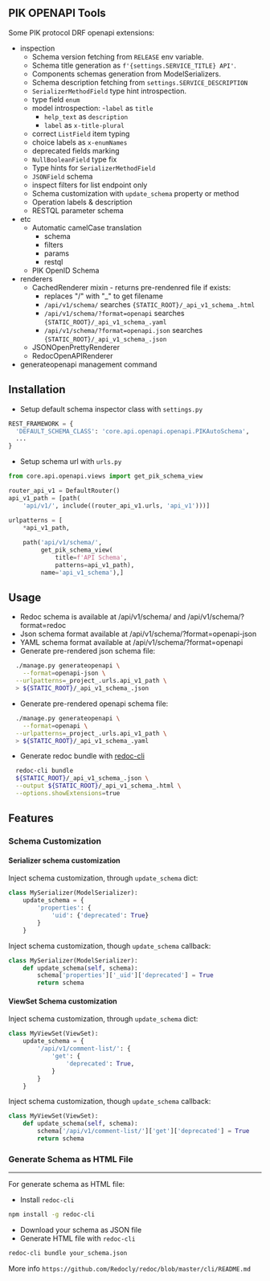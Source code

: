 ## PIK OPENAPI Tools

Some PIK protocol DRF openapi extensions:
  - inspection
    - Schema version fetching from `RELEASE` env variable.
    - Schema title generation as `f'{settings.SERVICE_TITLE} API'`.
    - Components schemas generation from ModelSerializers.
    - Schema description fetching from `settings.SERVICE_DESCRIPTION`
    - `SerializerMethodField` type hint introspection.
    - type field `enum`
    - model introspection:
      -`label` as `title`
      - `help_text` as `description` 
      - `label` as `x-title-plural`
    - correct `ListField` item typing
    - choice labels as `x-enumNames`
    - deprecated fields marking
    - `NullBooleanField` type fix
    - Type hints for `SerializerMethodField`
    - `JSONField` schema
    - inspect filters for list endpoint only
    - Schema customization with `update_schema` property or method
    - Operation labels & description
    - RESTQL parameter schema
  - etc
    - Automatic camelCase translation
      - schema
      - filters
      - params
      - restql
    - PIK OpenID Schema
  - renderers
    - CachedRenderer mixin - returns pre-rendenred file if exists:
        - replaces "/" with "_" to get filename
        - `/api/v1/schema/` searches `{STATIC_ROOT}/_api_v1_schema_.html`
        - `/api/v1/schema/?format=openapi` searches `{STATIC_ROOT}/_api_v1_schema_.yaml`
        - `/api/v1/schema/?format=openapi.json` searches `{STATIC_ROOT}/_api_v1_schema_.json`
    - JSONOpenPrettyRenderer
    - RedocOpenAPIRenderer
  - generateopenapi management command

## Installation

- Setup default schema inspector class with `settings.py`
```python
REST_FRAMEWORK = {
  'DEFAULT_SCHEMA_CLASS': 'core.api.openapi.openapi.PIKAutoSchema',
  ...
}
```

- Setup schema url with `urls.py`
```python
from core.api.openapi.views import get_pik_schema_view

router_api_v1 = DefaultRouter()
api_v1_path = [path(
    'api/v1/', include((router_api_v1.urls, 'api_v1')))]

urlpatterns = [
    *api_v1_path,
    
    path('api/v1/schema/',
         get_pik_schema_view(
             title=f'API Schema',
             patterns=api_v1_path),
         name='api_v1_schema'),]
```

## Usage

- Redoc schema is available at /api/v1/schema/ and /api/v1/schema/?format=redoc
- Json schema format available at /api/v1/schema/?format=openapi-json
- YAML schema format available at /api/v1/schema/?format=openapi
- Generate pre-rendered json schema file:
```sh  
  ./manage.py generateopenapi \
    --format=openapi-json \
  --urlpatterns=_project_.urls.api_v1_path \
  > ${STATIC_ROOT}/_api_v1_schema_.json
```
- Generate pre-rendered openapi schema file:
```sh  
  ./manage.py generateopenapi \
    --format=openapi \
  --urlpatterns=_project_.urls.api_v1_path \
  > ${STATIC_ROOT}/_api_v1_schema_.yaml
```
- Generate redoc bundle with [redoc-cli](https://www.npmjs.com/package/redoc-cli#user-content-usage)
```bash
  redoc-cli bundle 
  ${STATIC_ROOT}/_api_v1_schema_.json \
  --output ${STATIC_ROOT}/_api_v1_schema_.html \
  --options.showExtensions=true
```

## Features


### Schema Customization


#### Serializer schema customization

Inject schema customization, through `update_schema` dict:

```python
class MySerializer(ModelSerializer):
    update_schema = {
        'properties': {
            'uid': {'deprecated': True}
        }
    }
```

Inject schema customization, though `update_schema` callback:

```python
class MySerializer(ModelSerializer):
    def update_schema(self, schema):
        schema['properties']['_uid']['deprecated'] = True
        return schema
```

#### ViewSet Schema customization

Inject schema customization, through `update_schema` dict:

```python
class MyViewSet(ViewSet):
    update_schema = {
        '/api/v1/comment-list/': {
            'get': {
                'deprecated': True,
            }
        }
    }
```
Inject schema customization, though `update_schema` callback:

```python
class MyViewSet(ViewSet):
    def update_schema(self, schema):
        schema['/api/v1/comment-list/']['get']['deprecated'] = True
        return schema
```

### Generate Schema as HTML File
------------------------

For generate schema as HTML file:

- Install `redoc-cli`
```bash
npm install -g redoc-cli
```
- Download your schema as JSON file
- Generate HTML file with `redoc-cli`
```bash
redoc-cli bundle your_schema.json
```

More info `https://github.com/Redocly/redoc/blob/master/cli/README.md`
